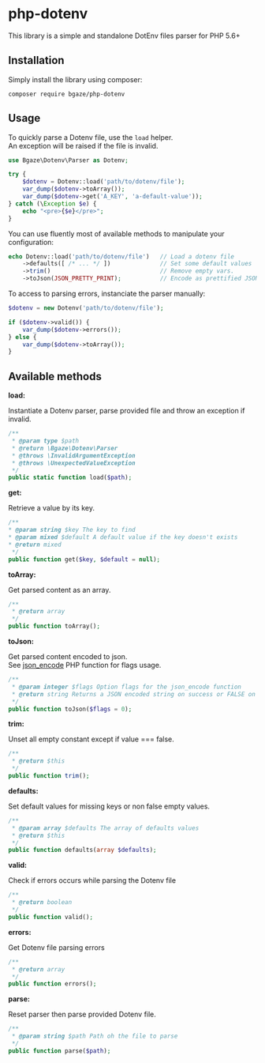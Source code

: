 # php-dotenv

This library is a simple and standalone DotEnv files parser for PHP 5.6+

## Installation

Simply install the library using composer:

```
composer require bgaze/php-dotenv
```

## Usage

To quickly parse a Dotenv file, use the `load` helper.  
An exception will be raised if the file is invalid. 

```php
use Bgaze\Dotenv\Parser as Dotenv;

try {
    $dotenv = Dotenv::load('path/to/dotenv/file');
    var_dump($dotenv->toArray());
    var_dump($dotenv->get('A_KEY', 'a-default-value'));
} catch (\Exception $e) {
    echo "<pre>{$e}</pre>";
}
```

You can use fluently most of available methods to manipulate your configuration:

```php
echo Dotenv::load('path/to/dotenv/file')   // Load a dotenv file
    ->defaults([ /* ... */ ])              // Set some default values
    ->trim()                               // Remove empty vars.
    ->toJson(JSON_PRETTY_PRINT);           // Encode as prettified JSON.
```

To access to parsing errors, instanciate the parser manually:

```php
$dotenv = new Dotenv('path/to/dotenv/file');

if ($dotenv->valid()) {
    var_dump($dotenv->errors());
} else {
    var_dump($dotenv->toArray());
}
```

## Available methods

**load:**

Instantiate a Dotenv parser, parse provided file and throw an exception if invalid.

```php
/**
 * @param type $path
 * @return \Bgaze\Dotenv\Parser
 * @throws \InvalidArgumentException
 * @throws \UnexpectedValueException
 */
public static function load($path); 
```

**get:**

Retrieve a value by its key.

```php
/**
* @param string $key The key to find
* @param mixed $default A default value if the key doesn't exists
* @return mixed
 */
public function get($key, $default = null);
```

**toArray:**

Get parsed content as an array.

```php
/**
 * @return array
 */
public function toArray();
```

**toJson:**

Get parsed content encoded to json.  
See [json_encode](http://php.net/manual/en/function.json-encode.php) PHP function for flags usage.

```php
/**
 * @param integer $flags Option flags for the json_encode function  
 * @return string Returns a JSON encoded string on success or FALSE on failure
 */
public function toJson($flags = 0);
```

**trim:**

Unset all empty constant except if value === false.

```php
/**
 * @return $this
 */
public function trim();
```

**defaults:**

Set default values for missing keys or non false empty values.

```php
/**
 * @param array $defaults The array of defaults values
 * @return $this
 */
public function defaults(array $defaults);
```

**valid:**

Check if errors occurs while parsing the Dotenv file

```php
/**
 * @return boolean
 */
public function valid();
```

**errors:**

Get Dotenv file parsing errors

```php
/**
 * @return array
 */
public function errors();
```

**parse:**

Reset parser then parse provided Dotenv file.

```php
/**
 * @param string $path Path oh the file to parse
 */
public function parse($path);
```

